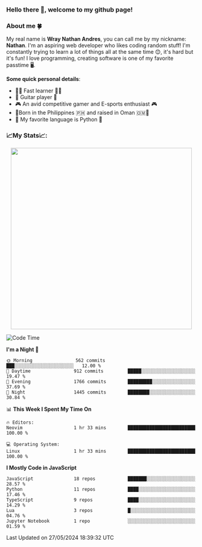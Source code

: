 ### **Hello there 👋, welcome to my github page!**

### **About me 🍀**

My real name is **Wray Nathan Andres**, you can call me by my nickname: **Nathan**. I'm an aspiring web developer who likes coding random stuff! I'm constantly trying to learn a lot of things all at the same time 😊, it's hard but it's fun! I love programming, creating software is one of my favorite passtime 🖥️.

<!-- <img src="https://pbs.twimg.com/media/FYEVH6GaAAE064l?format=jpg&name=medium" width="425" height="215" align="right" /> -->

**Some quick personal details**:

- 🚗💨 Fast learner 🚗💨
- 🎸 Guitar player 🎸
- 🎮 An avid competitive gamer and E-sports enthusiast 🎮
- 🐤Born in the Philippines 🇵🇭 and raised in Oman 🇴🇲🐤
- 🐍 My favorite language is Python 🐍

### **📈My Stats📈:**

<div style="display: flex; justify-content: center;">
    <img src="https://github-readme-stats.vercel.app/api?username=Ethea2&show_icons=true&count_private=true&theme=midnight-purple&hide_border=true" width="480"/>
    <!-- <img src="https://streak-stats.demolab.com?user=Ethea2&theme=midnight-purple&hide_border=true"/> -->
</div>

<!-- ### **⏲️This week I spent my time on⏲️:** -->
<!---->
<!-- ![Ethea's Waka Stats](https://github-readme-stats.vercel.app/api/wakatime?username=Ethea2&theme=midnight-purple&count_private=true&layout=compact) -->

<!--START_SECTION:waka-->
![Code Time](http://img.shields.io/badge/Code%20Time-570%20hrs%2017%20mins-blue)

**I'm a Night 🦉** 

```text
🌞 Morning                562 commits         ███░░░░░░░░░░░░░░░░░░░░░░   12.00 % 
🌆 Daytime                912 commits         █████░░░░░░░░░░░░░░░░░░░░   19.47 % 
🌃 Evening                1766 commits        █████████░░░░░░░░░░░░░░░░   37.69 % 
🌙 Night                  1445 commits        ████████░░░░░░░░░░░░░░░░░   30.84 % 
```


📊 **This Week I Spent My Time On** 

```text
🔥 Editors: 
Neovim                   1 hr 33 mins        █████████████████████████   100.00 % 

💻 Operating System: 
Linux                    1 hr 33 mins        █████████████████████████   100.00 % 
```

**I Mostly Code in JavaScript** 

```text
JavaScript               18 repos            ███████░░░░░░░░░░░░░░░░░░   28.57 % 
Python                   11 repos            ████░░░░░░░░░░░░░░░░░░░░░   17.46 % 
TypeScript               9 repos             ████░░░░░░░░░░░░░░░░░░░░░   14.29 % 
Lua                      3 repos             █░░░░░░░░░░░░░░░░░░░░░░░░   04.76 % 
Jupyter Notebook         1 repo              ░░░░░░░░░░░░░░░░░░░░░░░░░   01.59 % 
```




 Last Updated on 27/05/2024 18:39:32 UTC
<!--END_SECTION:waka-->
